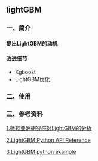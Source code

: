 ## lightGBM

### 一、简介

#### 提出LightGBM的动机
#### 改进细节
- Xgboost
- LightGBM优化

### 二、使用

### 三、参考资料
[1.微软亚洲研究院对LightGBM的分析](http://www.msra.cn/zh-cn/news/blogs/2017/01/lightgbm-20170105.aspx)

[2.LightGBM Python API Reference](http://lightgbm.readthedocs.io/en/latest/index.html)

[3.LightGBM python example](https://github.com/Microsoft/LightGBM/tree/master/examples/python-guide)

